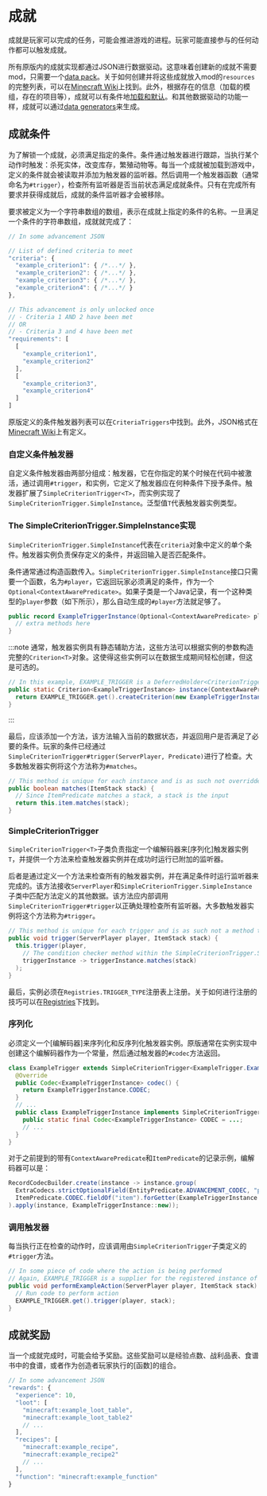 # 成就

成就是玩家可以完成的任务，可能会推进游戏的进程。玩家可能直接参与的任何动作都可以触发成就。

所有原版内的成就实现都通过JSON进行数据驱动。这意味着创建新的成就不需要mod，只需要一个[data pack][datapack]。关于如何创建并将这些成就放入mod的`resources`的完整列表，可以在[Minecraft Wiki][wiki]上找到。此外，根据存在的信息（加载的模组，存在的项目等），成就可以有条件地[加载和默认][conditional]。和其他数据驱动的功能一样，成就可以通过[data generators][datagen]来生成。

## 成就条件

为了解锁一个成就，必须满足指定的条件。条件通过触发器进行跟踪，当执行某个动作时触发：杀死实体，改变库存，繁殖动物等。每当一个成就被加载到游戏中，定义的条件就会被读取并添加为触发器的监听器。然后调用一个触发器函数（通常命名为`#trigger`），检查所有监听器是否当前状态满足成就条件。只有在完成所有要求并获得成就后，成就的条件监听器才会被移除。

要求被定义为一个字符串数组的数组，表示在成就上指定的条件的名称。一旦满足一个条件的字符串数组，成就就完成了：

```js
// In some advancement JSON

// List of defined criteria to meet
"criteria": {
  "example_criterion1": { /*...*/ },
  "example_criterion2": { /*...*/ },
  "example_criterion3": { /*...*/ },
  "example_criterion4": { /*...*/ }
},

// This advancement is only unlocked once
// - Criteria 1 AND 2 have been met
// OR
// - Criteria 3 and 4 have been met
"requirements": [
  [
    "example_criterion1",
    "example_criterion2"
  ],
  [
    "example_criterion3",
    "example_criterion4"
  ]
]
```

原版定义的条件触发器列表可以在`CriteriaTriggers`中找到。此外，JSON格式在[Minecraft Wiki][triggers]上有定义。

### 自定义条件触发器

自定义条件触发器由两部分组成：触发器，它在你指定的某个时候在代码中被激活，通过调用`#trigger`，和实例，它定义了触发器应在何种条件下授予条件。触发器扩展了`SimpleCriterionTrigger<T>`，而实例实现了`SimpleCriterionTrigger.SimpleInstance`。泛型值`T`代表触发器实例类型。

### The SimpleCriterionTrigger.SimpleInstance实现

`SimpleCriterionTrigger.SimpleInstance`代表在`criteria`对象中定义的单个条件。触发器实例负责保存定义的条件，并返回输入是否匹配条件。

条件通常通过构造函数传入。`SimpleCriterionTrigger.SimpleInstance`接口只需要一个函数，名为`#player`，它返回玩家必须满足的条件，作为一个`Optional<ContextAwarePredicate>`。如果子类是一个Java记录，有一个这种类型的`player`参数（如下所示），那么自动生成的`#player`方法就足够了。

```java
public record ExampleTriggerInstance(Optional<ContextAwarePredicate> player, ItemPredicate item) implements SimpleCriterionTrigger.SimpleInstance {
  // extra methods here
}
```

:::note
通常，触发器实例具有静态辅助方法，这些方法可以根据实例的参数构造完整的`Criterion<T>`对象。这使得这些实例可以在数据生成期间轻松创建，但这是可选的。

```java
// In this example, EXAMPLE_TRIGGER is a DeferredHolder<CriterionTrigger<?>>
public static Criterion<ExampleTriggerInstance> instance(ContextAwarePredicate player, ItemPredicate item) {
  return EXAMPLE_TRIGGER.get().createCriterion(new ExampleTriggerInstance(Optional.of(player), item));
}
```
:::

最后，应该添加一个方法，该方法输入当前的数据状态，并返回用户是否满足了必要的条件。玩家的条件已经通过`SimpleCriterionTrigger#trigger(ServerPlayer, Predicate)`进行了检查。大多数触发器实例将这个方法称为`#matches`。

```java
// This method is unique for each instance and is as such not overridden
public boolean matches(ItemStack stack) {
  // Since ItemPredicate matches a stack, a stack is the input
  return this.item.matches(stack);
}
```

### SimpleCriterionTrigger

`SimpleCriterionTrigger<T>`子类负责指定一个编解码器来[序列化]触发器实例`T`，并提供一个方法来检查触发器实例并在成功时运行已附加的监听器。

后者是通过定义一个方法来检查所有的触发器实例，并在满足条件时运行监听器来完成的。该方法接收`ServerPlayer`和`SimpleCriterionTrigger.SimpleInstance`子类中匹配方法定义的其他数据。该方法应内部调用`SimpleCriterionTrigger#trigger`以正确处理检查所有监听器。大多数触发器实例将这个方法称为`#trigger`。

```java
// This method is unique for each trigger and is as such not a method to override
public void trigger(ServerPlayer player, ItemStack stack) {
  this.trigger(player,
    // The condition checker method within the SimpleCriterionTrigger.SimpleInstance subclass
    triggerInstance -> triggerInstance.matches(stack)
  );
}
```

最后，实例必须在`Registries.TRIGGER_TYPE`注册表上注册。关于如何进行注册的技巧可以在[Registries][registration]下找到。

### 序列化

必须定义一个[编解码器]来序列化和反序列化触发器实例。原版通常在实例实现中创建这个编解码器作为一个常量，然后通过触发器的`#codec`方法返回。


```java
class ExampleTrigger extends SimpleCriterionTrigger<ExampleTrigger.ExampleTriggerInstance> {
  @Override
  public Codec<ExampleTriggerInstance> codec() {
    return ExampleTriggerInstance.CODEC;
  }
  // ...
  public class ExampleTriggerInstance implements SimpleCriterionTrigger.SimpleInstance {
    public static final Codec<ExampleTriggerInstance> CODEC = ...;
    // ...
  }
}
```

对于之前提到的带有`ContextAwarePredicate`和`ItemPredicate`的记录示例，编解码器可以是：
```java
RecordCodecBuilder.create(instance -> instance.group(
  ExtraCodecs.strictOptionalField(EntityPredicate.ADVANCEMENT_CODEC, "player").forGetter(ExampleTriggerInstance::player),
  ItemPredicate.CODEC.fieldOf("item").forGetter(ExampleTriggerInstance::item)
).apply(instance, ExampleTriggerInstance::new));
``````

### 调用触发器

每当执行正在检查的动作时，应该调用由`SimpleCriterionTrigger`子类定义的`#trigger`方法。

```java
// In some piece of code where the action is being performed
// Again, EXAMPLE_TRIGGER is a supplier for the registered instance of the custom criteria trigger
public void performExampleAction(ServerPlayer player, ItemStack stack) {
  // Run code to perform action
  EXAMPLE_TRIGGER.get().trigger(player, stack);
}
```

## 成就奖励

当一个成就完成时，可能会给予奖励。这些奖励可以是经验点数、战利品表、食谱书中的食谱，或者作为创造者玩家执行的[函数]的组合。

```js
// In some advancement JSON
"rewards": {
  "experience": 10,
  "loot": [
    "minecraft:example_loot_table",
    "minecraft:example_loot_table2"
    // ...
  ],
  "recipes": [
    "minecraft:example_recipe",
    "minecraft:example_recipe2"
    // ...
  ],
  "function": "minecraft:example_function"
}
```

[datapack]: https://minecraft.wiki/w/Data_pack
[wiki]: https://minecraft.wiki/w/Advancement/JSON_format
[conditional]: ./conditional.md#implementations
[function]: https://minecraft.wiki/w/Function_(Java_Edition)
[triggers]: https://minecraft.wiki/w/Advancement/JSON_format#List_of_triggers
[datagen]: ../../datagen/server/advancements.md#advancement-generation
[codec]: ../../datastorage/codecs.md
[registration]: ../../concepts/registries.md#methods-for-registering
[serialize]: #serialization
